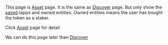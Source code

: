 This page is [Asset](Asset.md) page. It is the same as [Discover](Discover.md) page. But only show the [saved](saved.md) tapps and owned entities. Owned entities means the user has bought the token as a staker.

Click [Asset](Asset.md) page for detail

We can do this page later than [Discover](Discover.md)
